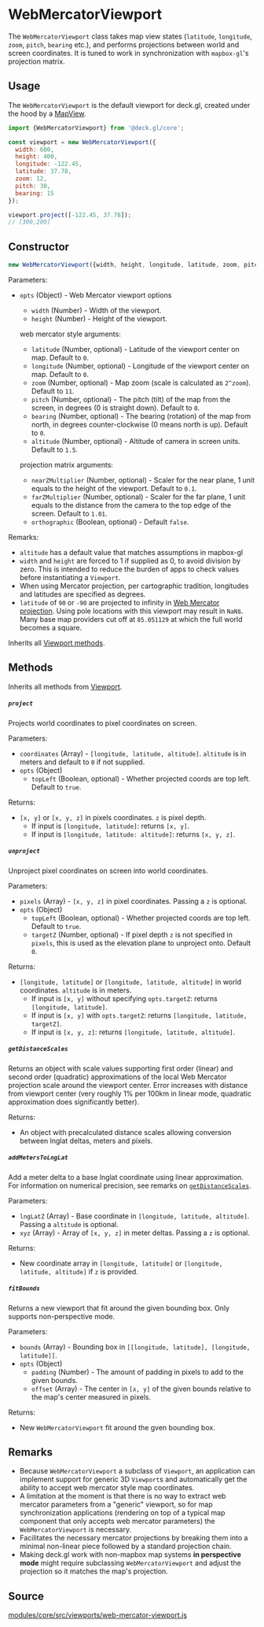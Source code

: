 # WebMercatorViewport

The `WebMercatorViewport` class takes map view states (`latitude`, `longitude`, `zoom`, `pitch`, `bearing` etc.), and performs projections between world and screen coordinates. It is tuned to work in synchronization with `mapbox-gl`'s projection matrix.

## Usage

The `WebMercatorViewport` is the default viewport for deck.gl, created under the hood by a [MapView](/docs/api-reference/map-view.md).

```js
import {WebMercatorViewport} from '@deck.gl/core';

const viewport = new WebMercatorViewport({
  width: 600,
  height: 400,
  longitude: -122.45,
  latitude: 37.78,
  zoom: 12,
  pitch: 30,
  bearing: 15
});

viewport.project([-122.45, 37.78]);
// [300,200]
```


## Constructor

```js
new WebMercatorViewport({width, height, longitude, latitude, zoom, pitch, bearing});
```

Parameters:

* `opts` (Object) - Web Mercator viewport options

  + `width` (Number) - Width of the viewport.
  + `height` (Number) - Height of the viewport.

  web mercator style arguments:

  + `latitude` (Number, optional) - Latitude of the viewport center on map. Default to `0`.
  + `longitude` (Number, optional) - Longitude of the viewport center on map. Default to `0`.
  + `zoom` (Number, optional) - Map zoom (scale is calculated as `2^zoom`). Default to `11`.
  + `pitch` (Number, optional) - The pitch (tilt) of the map from the screen, in degrees (0 is straight down). Default to `0`.
  + `bearing` (Number, optional) - The bearing (rotation) of the map from north, in degrees counter-clockwise (0 means north is up). Default to `0`.
  + `altitude` (Number, optional) - Altitude of camera in screen units. Default to `1.5`.

  projection matrix arguments:

  + `nearZMultiplier` (Number, optional) - Scaler for the near plane, 1 unit equals to the height of the viewport. Default to `0.1`.
  + `farZMultiplier` (Number, optional) - Scaler for the far plane, 1 unit equals to the distance from the camera to the top edge of the screen. Default to `1.01`.
  + `orthographic` (Boolean, optional) - Default `false`.

Remarks:

* `altitude` has a default value that matches assumptions in mapbox-gl
* `width` and `height` are forced to 1 if supplied as 0, to avoid division by zero. This is intended to reduce the burden of apps to check values before instantiating a `Viewport`.
*  When using Mercator projection, per cartographic tradition, longitudes and latitudes are specified as degrees.
* `latitude` of `90` or `-90` are projected to infinity in [Web Mercator projection](https://en.wikipedia.org/wiki/Web_Mercator_projection). Using pole locations with this viewport may result in `NaN`s. Many base map providers cut off at `85.051129` at which the full world becomes a square.

Inherits all [Viewport methods](/docs/api-reference/viewport.md#methods).

## Methods

Inherits all methods from [Viewport](/docs/api-reference/viewport.md).

##### `project`

Projects world coordinates to pixel coordinates on screen.

Parameters:

* `coordinates` (Array) - `[longitude, latitude, altitude]`. `altitude` is in meters and default to `0` if not supplied.
* `opts` (Object)
  + `topLeft` (Boolean, optional) - Whether projected coords are top left. Default to `true`.

Returns:

* `[x, y]` or `[x, y, z]` in pixels coordinates. `z` is pixel depth.
  + If input is `[longitude, latitude]`: returns `[x, y]`.
  + If input is `[longitude, latitude: altitude]`: returns `[x, y, z]`.


##### `unproject`

Unproject pixel coordinates on screen into world coordinates.

Parameters:

* `pixels` (Array) - `[x, y, z]` in pixel coordinates. Passing a `z` is optional.
* `opts` (Object)
  + `topLeft` (Boolean, optional) - Whether projected coords are top left. Default to `true`.
  + `targetZ` (Number, optional) - If pixel depth `z` is not specified in `pixels`, this is used as the elevation plane to unproject onto. Default `0`.

Returns:

* `[longitude, latitude]` or `[longitude, latitude, altitude]` in world coordinates. `altitude` is in meters.
  + If input is `[x, y]` without specifying `opts.targetZ`: returns `[longitude, latitude]`.
  + If input is `[x, y]` with `opts.targetZ`: returns `[longitude, latitude, targetZ]`.
  + If input is `[x, y, z]`: returns `[longitude, latitude, altitude]`.


##### `getDistanceScales`

Returns an object with scale values supporting first order (linear) and second order (quadratic) approximations of the local Web Mercator projection scale around the viewport center. Error increases with distance from viewport center (very roughly 1% per 100km in linear mode, quadratic approximation does significantly better).

Returns:

* An object with precalculated distance scales allowing conversion between lnglat deltas, meters and pixels.


##### `addMetersToLngLat`

Add a meter delta to a base lnglat coordinate using linear approximation. For information on numerical precision, see remarks on [`getDistanceScales`](#-getdistancescales-).

Parameters:

* `lngLatZ` (Array) - Base coordinate in `[longitude, latitude, altitude]`. Passing a `altitude` is optional.
* `xyz` (Array) - Array of `[x, y, z]` in meter deltas. Passing a `z` is optional.

Returns:

* New coordinate array in `[longitude, latitude]` or `[longitude, latitude, altitude]` if `z` is provided.

##### `fitBounds`

Returns a new viewport that fit around the given bounding box. Only supports non-perspective mode.

Parameters:

* `bounds` (Array) - Bounding box in `[[longitude, latitude], [longitude, latitude]]`.
* `opts` (Object)
  + `padding` (Number) - The amount of padding in pixels to add to the given bounds.
  + `offset` (Array) - The center in `[x, y]` of the given bounds relative to the map's center measured in pixels.
  
Returns: 

* New `WebMercatorViewport` fit around the gven bounding box.

## Remarks

* Because `WebMercatorViewport` a subclass of `Viewport`, an application can implement support for generic 3D `Viewport`s and automatically get the ability to accept web mercator style map coordinates.
* A limitation at the moment is that there is no way to extract web mercator parameters from a "generic" viewport, so for map synchronization applications (rendering on top of a typical map component that only accepts web mercator parameters) the `WebMercatorViewport` is necessary.
* Facilitates the necessary mercator projections by breaking them into a minimal non-linear piece followed by a standard projection chain.
* Making deck.gl work with non-mapbox map systems **in perspective mode** might require subclassing `WebMercatorViewport` and adjust the projection so it matches the map's projection.


## Source

[modules/core/src/viewports/web-mercator-viewport.js](https://github.com/visgl/deck.gl/blob/master/modules/core/src/viewports/web-mercator-viewport.js)
